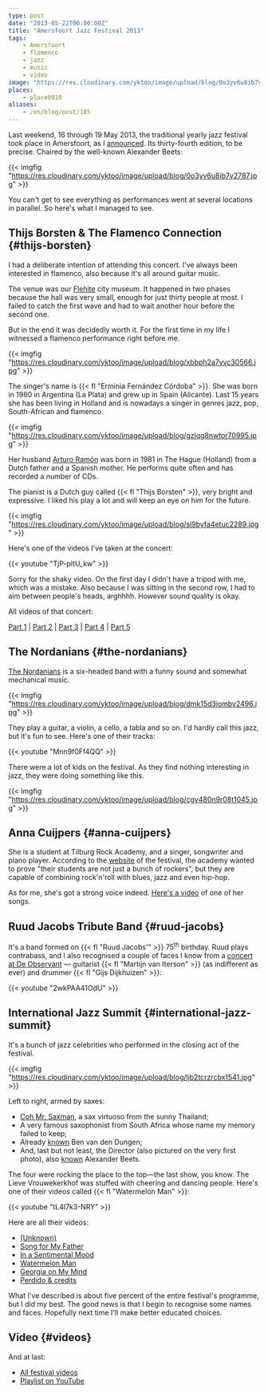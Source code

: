 ```yaml
---
type: post
date: "2013-05-22T00:00:00Z"
title: "Amersfoort Jazz Festival 2013"
tags:
    - Amersfoort
    - flamenco
    - jazz
    - music
    - video
image: "https://res.cloudinary.com/yktoo/image/upload/blog/0o3yv6u8ib7v2787.jpg"
places:
    - place0010
aliases:
    - /en/blog/post/185
---
```


Last weekend, 16 through 19 May 2013, the traditional yearly jazz festival took place in Amersfoort, as I [announced](0183). Its thirty-fourth edition, to be precise. Chaired by the well-known Alexander Beets:

{{< imgfig "https://res.cloudinary.com/yktoo/image/upload/blog/0o3yv6u8ib7v2787.jpg" >}}

<!--more-->

You can't get to see everything as performances went at several locations in parallel. So here's what I managed to see.

## Thijs Borsten & The Flamenco Connection {#thijs-borsten}

I had a deliberate intention of attending this concert. I've always been interested in flamenco, also because it's all around guitar music.

The venue was our [Flehite](http://www.museumflehite.nl/) city museum. It happened in two phases because the hall was very small, enough for just thirty people at most. I failed to catch the first wave and had to wait another hour before the second one.

But in the end it was decidedly worth it. For the first time in my life I witnessed a flamenco performance right before me.

{{< imgfig "https://res.cloudinary.com/yktoo/image/upload/blog/xbbph2a7yvc30566.jpg" >}}

The singer's name is {{< fl "Erminia Fernández Córdoba" >}}. She was born in 1980 in Argentina (La Plata) and grew up in Spain (Alicante). Last 15 years she has been living in Holland and is nowadays a singer in genres jazz, pop, South-African and flamenco.

{{< imgfig "https://res.cloudinary.com/yktoo/image/upload/blog/gzlqg8nwtor70995.jpg" >}}

Her husband [Arturo Ramón](http://www.arturoramon.com/) was born in 1981 in The Hague (Holland) from a Dutch father and a Spanish mother. He performs quite often and has recorded a number of CDs.

The pianist is a Dutch guy called {{< fl "Thijs Borsten" >}}, very bright and expressive. I liked his play a lot and will keep an eye on him for the future.

{{< imgfig "https://res.cloudinary.com/yktoo/image/upload/blog/si9byfa4etuc2289.jpg" >}}

Here's one of the videos I've taken at the concert:

{{< youtube "TjP-pltU_kw" >}}

Sorry for the shaky video. On the first day I didn't have a tripod with me, which was a mistake. Also because I was sitting in the second row, I had to aim between people's heads, arghhhh. However sound quality is okay.

All videos of that concert:

[Part 1](http://www.youtube.com/watch?v=TjP-pltU_kw) |
[Part 2](http://www.youtube.com/watch?v=a62234HbSKo) |
[Part 3](http://www.youtube.com/watch?v=DuA1Zu9Gt3A) |
[Part 4](http://www.youtube.com/watch?v=QNl4-5zddic) |
[Part 5](http://www.youtube.com/watch?v=_OdibjdsXsk)

## The Nordanians {#the-nordanians}

[The Nordanians](http://www.nordanians.com/) is a six-headed band with a funny sound and somewhat mechanical music.

{{< imgfig "https://res.cloudinary.com/yktoo/image/upload/blog/dmk15d3iombv2496.jpg" >}}

They play a guitar, a violin, a cello, a tabla and so on. I'd hardly call this jazz, but it's fun to see. Here's one of their tracks:

{{< youtube "Mnn9f0Ff4QQ" >}}

There were a lot of kids on the festival. As they find nothing interesting in jazz, they were doing something like this.

{{< imgfig "https://res.cloudinary.com/yktoo/image/upload/blog/cgy480n9r08t1045.jpg" >}}

## Anna Cuijpers {#anna-cuijpers}

She is a student at Tilburg Rock Academy, and a singer, songwriter and piano player. According to the [website](http://www.amersfoortjazz.nl/) of the festival, the academy wanted to prove "their students are not just a bunch of rockers", but they are capable of combining rock'n'roll with blues, jazz and even hip-hop.

As for me, she's got a strong voice indeed. [Here's a video](http://www.youtube.com/watch?v=J0i2vLF6h4A) of one of her songs.

## Ruud Jacobs Tribute Band {#ruud-jacobs}

It's a band formed on {{< fl "Ruud Jacobs'" >}} 75<sup>th</sup> birthday. Ruud plays contrabass, and I also recognised a couple of faces I know from a [concert at De Observant](ru;0125) — guitarist {{< fl "Martijn van Iterson" >}} (as indifferent as ever) and drummer {{< fl "Gijs Dijkhuizen" >}}:

{{< youtube "2wkPAA41OdU" >}}

## International Jazz Summit {#international-jazz-summit}

It's a bunch of jazz celebrities who performed in the closing act of the festival.

{{< imgfig "https://res.cloudinary.com/yktoo/image/upload/blog/ljb2tcrzrcbx1541.jpg" >}}

Left to right, armed by saxes:

* [Coh Mr. Saxman](http://www.kohmrsaxman.com/), a sax virtuoso from the sunny Thailand;
* A very famous saxophonist from South Africa whose name my memory failed to keep;
* Already [known](ru;0134) Ben van den Dungen;
* And, last but not least, the Director (also pictured on the very first photo), also [known](ru;0125) Alexander Beets.

The four were rocking the place to the top—the last show, you know. The Lieve Vrouwekerkhof was stuffed with cheering and dancing people. Here's one of their videos called {{< fl "Watermelon Man" >}}:

{{< youtube "tL4l7k3-NRY" >}}

Here are all their videos:

* [(Unknown)](http://www.youtube.com/watch?v=ZwQ6gNszgE8)
* [Song for My Father](http://www.youtube.com/watch?v=0XVn3h6mOPI)
* [In a Sentimental Mood](http://www.youtube.com/watch?v=d0olUvfyyx4)
* [Watermelon Man](http://www.youtube.com/watch?v=tL4l7k3-NRY)
* [Georgia on My Mind](http://www.youtube.com/watch?v=uU1o6ivsg2c)
* [Perdido &amp; credits](http://www.youtube.com/watch?v=r1cSyZ_lXtw)

What I've described is about five percent of the entire festival's programme, but I did my best. The good news is that I begin to recognise some names and faces. Hopefully next time I'll make better educated choices.

## Video {#videos}

And at last:

* [All festival videos](/videoevents/vevt0013)
* [Playlist on YouTube](http://www.youtube.com/playlist?list=PLRtML0bqZ1ineNeyAPp-7wAvCFWk2mnf9)
